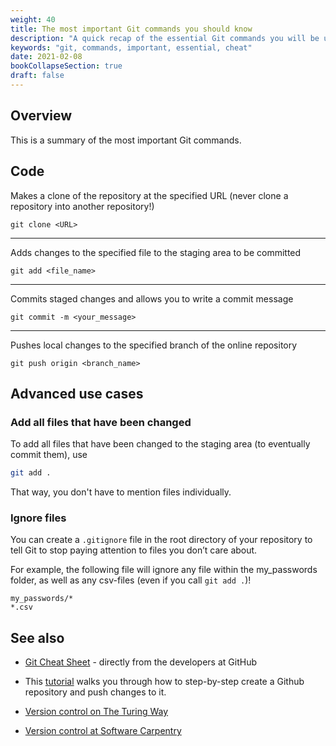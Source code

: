 ```yaml
---
weight: 40
title: The most important Git commands you should know
description: "A quick recap of the essential Git commands you will be using everyday."
keywords: "git, commands, important, essential, cheat"
date: 2021-02-08
bookCollapseSection: true
draft: false
---
```


## Overview

This is a summary of the most important Git commands.


## Code

Makes a clone of the repository at the specified URL (never clone a repository into another repository!)

```
git clone <URL>
```

---

Adds changes to the specified file to the staging area to be committed

```
git add <file_name>
```

---

Commits staged changes and allows you to write a commit message
```
git commit -m <your_message>
```

---

Pushes local changes to the specified branch of the online repository
```
git push origin <branch_name>
```

## Advanced use cases

### Add all files that have been changed

To add all files that have been changed to the staging area (to eventually commit them), use

```bash
git add .
```

That way, you don't have to mention files individually.

### Ignore files

You can create a `.gitignore` file in the root directory of your repository to tell Git to stop paying attention to files you don’t care about.

For example, the following file will ignore any file within the my_passwords folder, as well as any csv-files (even if you call `git add .`)!

  ```
  my_passwords/*
  *.csv
  ```


## See also

* [Git Cheat Sheet](https://education.github.com/git-cheat-sheet-education.pdf) - directly from the developers at GitHub

* This [tutorial](../../../tutorials/version-control/version-control.html) walks you through how to step-by-step create a Github repository and push changes to it.

* [Version control on The Turing Way](https://the-turing-way.netlify.app/reproducible-research/vcs.html)

* [Version control at Software Carpentry](http://swcarpentry.github.io/git-novice/)
